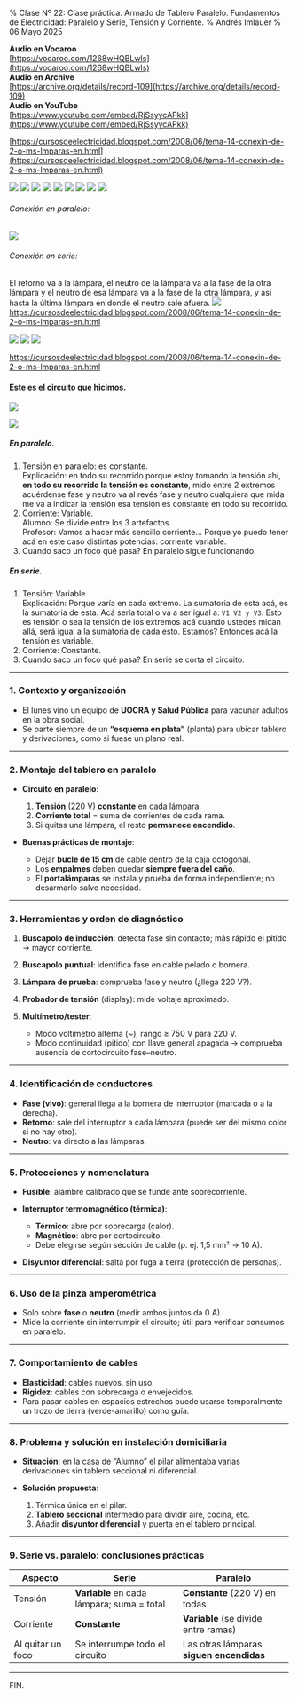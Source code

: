 % Clase Nº 22: Clase práctica. Armado de Tablero Paralelo. Fundamentos de Electricidad: Paralelo y Serie, Tensión y Corriente.
% Andrés Imlauer
% 06 Mayo 2025

**Audio en Vocaroo**   
[https://vocaroo.com/1268wHQBLwls](https://vocaroo.com/1268wHQBLwls)   
**Audio en Archive**   
[https://archive.org/details/record-109](https://archive.org/details/record-109)   
**Audio en YouTube**   
[https://www.youtube.com/embed/RjSsyycAPkk](https://www.youtube.com/embed/RjSsyycAPkk)   
   
[https://cursosdeelectricidad.blogspot.com/2008/06/tema-14-conexin-de-2-o-ms-lmparas-en.html](https://cursosdeelectricidad.blogspot.com/2008/06/tema-14-conexin-de-2-o-ms-lmparas-en.html)



![](https://blogger.googleusercontent.com/img/b/R29vZ2xl/AVvXsEgTLymS0kvRzaY5Ud4hPodpOGB_NHrnKCgZonrxtse2aRvShLgNoOk99RhidIk87yziN36gOUSOm8bQ3w1s3itKD-2xTJI-nqcG8QlLsxuy_mUoJEmjdJ9p8ULdvlXG-8ZcGcxA3QWZTN30P5fk81FIFEmgDMo29jdV55BaDbZ0cbLM99cTHdYV5RNH6gk/s4160/IMG_20250505_201932117.jpg)
![](https://blogger.googleusercontent.com/img/b/R29vZ2xl/AVvXsEh825kacIRprxtquys9M0_TzZBIXeV71_bpS9FYaXbB9FmQ3ejflMRp4-OJDTW4ilq_ZbCPiEfPZwmKjDaXdVs8kMR4rdADw5C_BQRGexiJXSHDrK6kNzzJUqpaasa-EWPgr17YKHFYwjv4ZUOurbu64QqdYPpu6UlboXVvnmVS_Zso5ZnSqQ9h0v5TOg8/s4160/IMG_20250505_201931093.jpg)
![](https://blogger.googleusercontent.com/img/b/R29vZ2xl/AVvXsEhK_T6tEXsOoCYG4A9YGaxj9umPtd8o0_IHLPUqINluJF8X9z2se-_4bGuJgnDDAiTyJ3SdS6K8X4wsCQVhKgKqbqwtR8dtnsq2X6YRXaynvk4SPc9XMH6T0R_ajUqxhK57CDfDmZSpjbmS9_WKvnSNfYnXe6UsOAT3gqX4MOOWSPT0kSOeCOR8yVYOpTE/s4160/IMG_20250505_201928063_BURST001.jpg)
![](https://blogger.googleusercontent.com/img/b/R29vZ2xl/AVvXsEj1uC4o-8gOe0Nwbc0Fze1EAk4La_PIK8q-YZpZcbymhXrD6xRLwhVl5hrLOY4LmKeZr-OaOhMnqOr9cqfQBZaYNapNbZJr2ziOm4B4bXu2Uyx5P11CwuGuSzcoQRyYH19_iEoRNlWMKHhsgD9ZDeDPvZZmZpSKdFKtxrYeukKtni1y9sm3YFXbDKdtEZs/s4160/IMG_20250505_201928063_BURST000_COVER_TOP.jpg)
![](https://blogger.googleusercontent.com/img/b/R29vZ2xl/AVvXsEiXITX13rc5JoRpTuyTExNJ1ZkwcfiovoIbnp4BH4mSU0HfE-TbfBhMJ2xoaIKt4TtwuY_hyphenhyphenbYU_jzIMAWmHGzJFbMrbUFicEXjhBcpAIf_n0wr89n7T5ggmfAnRuDeMf3_kvAi4uO_aeHKWUvCK3E7lAc395f3wmvhEbB3hO6PI8e67d3qFcffzKcuk9Q/s4160/IMG_20250505_195046098.jpg)
![](https://blogger.googleusercontent.com/img/b/R29vZ2xl/AVvXsEjF55m-ySNmjv0V_CQpvaq7ZiDHeBodKXewR4KsIWqyMI0nUNssgqcLu16Z7IWdKAhWKQxGcqF2hDjvD43XAtdtZJjWpmYQ0e4e3xkwLsaGkH0rcIdLOGxJU5DZ-qxEtXzAyDNYL8px7FTVB1LK8hXbBMwTcYk1toUls__mMKCcfJCRdYVizxSrmauhzSM/s4160/IMG_20250505_195042683.jpg)
![](https://blogger.googleusercontent.com/img/b/R29vZ2xl/AVvXsEjBMk3QLXg_DEAhyphenhyphenqX-Hsw03vnh8Uq8fq0WUzBViCyqRIls79zRn3CTcAF_1bGZFJipGyUZ0g4dOvWceTrBmd0s_rmuHanDKs4SY4jzz7TYcBy5umOHgJp3Af8dVs1oSr3wGWk7ufHp7jfYcX_NI1Uni2nkr8ANv0aK2bO4b5G4CyX8FXgc0nFD4gEiNiE/s4160/IMG_20250505_195020932.jpg)
![](https://blogger.googleusercontent.com/img/b/R29vZ2xl/AVvXsEgMHxssVLIAPOfYaBmf9pbAZpbZWK2bIqAph-Yq0FmAb6hcWjlpNG8jhpMlgn1_pJudL6CK6ndGak_bXtvR10XpenLBAe6n88obwz-Ea6C3X388yqZU6p7Bv9fgYFDpSHXmQjaGQ6_yQZlHhtD54RADlvq4yDzn7D7kymyjqhW-vWiYWOknAmACJoFZZK0/s4160/IMG_20250505_194959606_BURST001.jpg)
![](https://blogger.googleusercontent.com/img/b/R29vZ2xl/AVvXsEjXoyuokRvr_YVb5_wbf1JrFAl7ojER_Wy2bRLfvGxZwVeLKDoePR_YiEv2H-1PHTlSxfjINIddt2EH8GVAc44RKFRg3rGYmFQc91v24SvEOXOX-2MWF96IPYveuJpJv9Gh2Kv1_-kdmTW3zU2t7mh7Fshs6LLhl0m3yrq-mFRa_9tchIzCZoK8BaJEvDI/s4160/IMG_20250505_194959606_BURST000_COVER_TOP.jpg)
###### Conexión en paralelo:
![](https://blogger.googleusercontent.com/img/b/R29vZ2xl/AVvXsEgX8_NnKWWExWH3SnrGv0k8TVXmVbbXxbMS_aG9z_B_LTYRzxKs2xmIyLpkTDl_jjM9kQSGLLCQuig9grq9HBZWHrMWkZrdyZT6A2Q-2KQXAv2xEUBjOVHjySy-9ev3NWY-mrY5vlSAd60p9AuXL9bcURcMAibPCH_tqHXM7YuUb-xb4wDbyPngCmXYAU0/s4160/paralelo.jpg)
###### Conexión en serie: 
El retorno va a la lámpara, el neutro de la lámpara va a la fase de la otra lámpara y el neutro de esa lámpara va a la fase de la otra lámpara, y así hasta la última lámpara en donde el neutro sale afuera.
![](https://blogger.googleusercontent.com/img/b/R29vZ2xl/AVvXsEj7Zce9ZsIhn35EhT2mxAuaL5RHgA9g4hWjWbsjRGnmUWwdwYFxaWU5Yrno9ym4bCE7e92y261FAlLkLNnqEjwAtYuaUJ81mS4tFQY0yIwUKmZnXWcoqFsQnwFqIUMbKs0fQ9wb4xk37DH8vf9Qe4NK7ObsC1uUB5DcogZn8MDrNOHdX79dDKVZvn7TFEE/s311/unnamed.png)
https://cursosdeelectricidad.blogspot.com/2008/06/tema-14-conexin-de-2-o-ms-lmparas-en.html

![](https://blogger.googleusercontent.com/img/b/R29vZ2xl/AVvXsEgp4zldbbs62kwqFYirhNQQTDQ9uCOf7DJb5doxWCq9IP7gD_VuvapW5MOn-jgfJKrSVhNyw29YpU99cF0mNvPZaev3UR6uIkxLErvRml03NSZnVnmUqbLTVrZFO71MC8OqOqEwUqp6ba9HoN4gNgwfSU5b3lDm5g7NMg2Re0Fq44phAeiiUy4rAGo9tTk/s4160/IMG_20250430_204733652_BURST000_COVER_TOP.jpg)
![](https://blogger.googleusercontent.com/img/b/R29vZ2xl/AVvXsEjHAVayGJWBpyj2W-2TLeJnJaOkhBHiwk0kZeShOxI6QzJ6GH-7dal9ElOwqT_M8TbZZ4N0TqVTJtJMXObqIHFum-pMUZkrgwoeRcXVxJMKe74kteuoFH89OWO0sKLVkgv0X0XcAyCnm4w-N0L5G_U54rbe-vrOjM_bb9xgdVNIYsxj-5rQmWqoJcC2zME/s4160/IMG-20250505-WA0042.jpg)
![](https://blogger.googleusercontent.com/img/b/R29vZ2xl/AVvXsEjIkBq23aMiNmfA3ac9CHIceMfL2B87-wSrTUKVpunoEbxc_PII8PfqziPwOZ6Y9Py-qbjz7be2H7ZaLR6JhCJetsoMmIb84HMU9WwOeMGciGPaAgC2ClQsOijewy3-1l-I8-IuNnOhIz3ncWa8m6GOM3D80BspQdaYmRpVmnC_ZWFlFQMhrZnhPEHiaTA/s4160/IMG-20250505-WA0037.jpg)

https://cursosdeelectricidad.blogspot.com/2008/06/tema-14-conexin-de-2-o-ms-lmparas-en.html       
       
#### Este es el circuito que hicimos.       
![](https://lh3.googleusercontent.com/blogger_img_proxy/AEn0k_sPbK-kXJwSN10GQuSMwCsjWAwQbMmT58_r1IKZUxz62w04ZNHy8hHzqUmisfct_wZTdFtIA33uXgCwwalLPxAV1ckvLEqY7kgjVEMrutatcotQEGeTByGJZizpH-SVXuF3gJXARHgK=s0-d)       
       
![](https://blogger.googleusercontent.com/img/b/R29vZ2xl/AVvXsEgX8_NnKWWExWH3SnrGv0k8TVXmVbbXxbMS_aG9z_B_LTYRzxKs2xmIyLpkTDl_jjM9kQSGLLCQuig9grq9HBZWHrMWkZrdyZT6A2Q-2KQXAv2xEUBjOVHjySy-9ev3NWY-mrY5vlSAd60p9AuXL9bcURcMAibPCH_tqHXM7YuUb-xb4wDbyPngCmXYAU0/s4160/paralelo.jpg)       

##### En paralelo.     
1. Tensión en paralelo: es constante.    
Explicación: en todo su recorrido porque estoy tomando la tensión ahí, **en todo su recorrido la tensión es constante**, mido entre 2 extremos acuérdense fase y neutro va al revés fase y neutro cualquiera que mida me va a indicar la tensión esa tensión es constante en todo su recorrido.    
2. Corriente: Variable.    
Alumno: Se divide entre los 3 artefactos.    
Profesor: Vamos a hacer más sencillo corriente... Porque yo puedo tener acá en este caso distintas potencias: corriente variable.    
3. Cuando saco un foco qué pasa? En paralelo sigue funcionando.    
    
##### En serie.     
1. Tensión: Variable.    
Explicación: Porque varía en cada extremo. La sumatoria de esta acá, es la sumatoria de esta. Acá sería total o va a ser igual a: `V1 V2 y V3`. Esto es tensión o sea la tensión de los extremos acá cuando ustedes midan allá, será igual a la sumatoria de cada esto. Estamos? Entonces acá la tensión es variable.    
2. Corriente: Constante.    
3. Cuando saco un foco qué pasa? En serie se corta el circuito.    
    
---

### 1. Contexto y organización

* El lunes vino un equipo de **UOCRA y Salud Pública** para vacunar adultos en la obra social.
* Se parte siempre de un **“esquema en plata”** (planta) para ubicar tablero y derivaciones, como si fuese un plano real.

---

### 2. Montaje del tablero en paralelo

* **Circuito en paralelo**:

  1. **Tensión** (220 V) **constante** en cada lámpara.
  2. **Corriente total** = suma de corrientes de cada rama.
  3. Si quitas una lámpara, el resto **permanece encendido**.
* **Buenas prácticas de montaje**:

  * Dejar **bucle de 15 cm** de cable dentro de la caja octogonal.
  * Los **empalmes** deben quedar **siempre fuera del caño**.
  * El **portalámparas** se instala y prueba de forma independiente; no desarmarlo salvo necesidad.

---

### 3. Herramientas y orden de diagnóstico

1. **Buscapolo de inducción**: detecta fase sin contacto; más rápido el pitido → mayor corriente.
2. **Buscapolo puntual**: identifica fase en cable pelado o bornera.
3. **Lámpara de prueba**: comprueba fase y neutro (¿llega 220 V?).
4. **Probador de tensión** (display): mide voltaje aproximado.
5. **Multímetro/tester**:

   * Modo voltímetro alterna (\~), rango ≥ 750 V para 220 V.
   * Modo continuidad (pitido) con llave general apagada → comprueba ausencia de cortocircuito fase–neutro.

---

### 4. Identificación de conductores

* **Fase (vivo)**: general llega a la bornera de interruptor (marcada o a la derecha).
* **Retorno**: sale del interruptor a cada lámpara (puede ser del mismo color si no hay otro).
* **Neutro**: va directo a las lámparas.

---

### 5. Protecciones y nomenclatura

* **Fusible**: alambre calibrado que se funde ante sobrecorriente.
* **Interruptor termomagnético (térmica)**:

  * **Térmico**: abre por sobrecarga (calor).
  * **Magnético**: abre por cortocircuito.
  * Debe elegirse según sección de cable (p. ej. 1,5 mm² → 10 A).
* **Disyuntor diferencial**: salta por fuga a tierra (protección de personas).

---

### 6. Uso de la pinza amperométrica

* Solo sobre **fase** o **neutro** (medir ambos juntos da 0 A).
* Mide la corriente sin interrumpir el circuito; útil para verificar consumos en paralelo.

---

### 7. Comportamiento de cables

* **Elasticidad**: cables nuevos, sin uso.
* **Rigidez**: cables con sobrecarga o envejecidos.
* Para pasar cables en espacios estrechos puede usarse temporalmente un trozo de tierra (verde-amarillo) como guía.

---

### 8. Problema y solución en instalación domiciliaria

* **Situación**: en la casa de “Alumno” el pilar alimentaba varias derivaciones sin tablero seccional ni diferencial.
* **Solución propuesta**:

  1. Térmica única en el pilar.
  2. **Tablero seccional** intermedio para dividir aire, cocina, etc.
  3. Añadir **disyuntor diferencial** y puerta en el tablero principal.

---

### 9. Serie vs. paralelo: conclusiones prácticas

| Aspecto           | Serie                                      | Paralelo                                 |
| ----------------- | ------------------------------------------ | ---------------------------------------- |
| Tensión           | **Variable** en cada lámpara; suma = total | **Constante** (220 V) en todas           |
| Corriente         | **Constante**                              | **Variable** (se divide entre ramas)     |
| Al quitar un foco | Se interrumpe todo el circuito             | Las otras lámparas **siguen encendidas** |

---

FIN.
